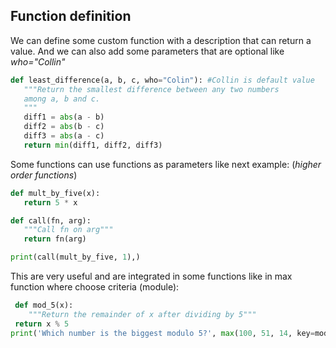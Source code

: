 ## Function definition
We can define some custom function with a description that can return a value. And we can also add
some parameters that are optional like *who="Collin"*
 ```python
 def least_difference(a, b, c, who="Colin"): #Collin is default value
    """Return the smallest difference between any two numbers
    among a, b and c.
    """
    diff1 = abs(a - b)
    diff2 = abs(b - c)
    diff3 = abs(a - c)
    return min(diff1, diff2, diff3)
  ```
Some functions can use functions as parameters like next example: (*higher order functions*)
 ```python
def mult_by_five(x):
    return 5 * x

def call(fn, arg):
    """Call fn on arg"""
    return fn(arg)

print(call(mult_by_five, 1),)
 ```
This are very useful and are integrated in some functions like in max function where choose criteria (module):

```python
 def mod_5(x):
    """Return the remainder of x after dividing by 5"""
 return x % 5
print('Which number is the biggest modulo 5?', max(100, 51, 14, key=mod_5), sep='\n',)
```
 
